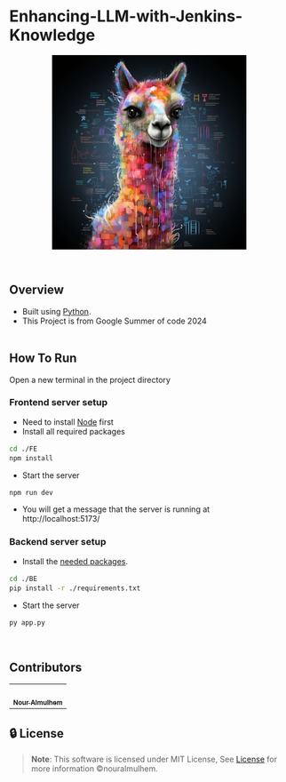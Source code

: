 # Enhancing-LLM-with-Jenkins-Knowledge

<div align="center">
   <img align="center" height='350px' src="images/llama2.webp" alt="logo">
   <br>


</div>

<p align="center">
    <br>
</p>

<!-- <hr style="background-color: #4b4c60"></hr> -->


## Overview

<ul>
<li> Built using <a href="https://docs.python.org/3/">Python</a>.</li>
<li> This Project is from Google Summer of code 2024</li>

<br>

</ul>
</li>
</ul>

<!-- <hr style="background-color: #4b4c60"></hr> -->

<a id = "Started"></a>

## How To Run

Open a new terminal in the project directory

### Frontend server setup

- Need to install [Node](https://nodejs.org/en/download/package-manager) first
- Install all required packages

```sh
cd ./FE
npm install
```
- Start the server

```sh
npm run dev
```
- You will get a message that the server is running at http://localhost:5173/

### Backend server setup

- Install the <a href="https://github.com/nouralmulhem/Cipher-Sphere/blob/main/requirements.txt">needed packages</a>.</li>

```sh
cd ./BE
pip install -r ./requirements.txt
```

- Start the server

```sh
py app.py
```

<br/>
<!-- <hr style="background-color: #4b4c60"></hr> -->
<a id ="Contributors"></a>

## Contributors

<table >
  <tr>
    <td align="center"><a href="https://github.com/nouralmulhem"><img src="https://avatars.githubusercontent.com/u/76218033?v=4" width="150;" alt=""/><br /><sub><b>Nour Almulhem</b></sub></a><br /></td>
  </tr>
</table>

<a id ="License"></a>

## 🔒 License

> **Note**: This software is licensed under MIT License, See [License](https://github.com/nouralmulhem/Cipher-Sphere/blob/main/LICENSE) for more information ©nouralmulhem.
